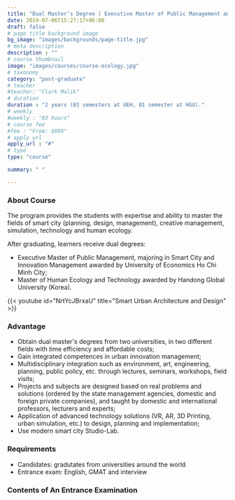 ```yaml
---
title: "Dual Master’s Degree ( Executive Master of Public Management and Master of Human Ecology and Technology)"
date: 2019-07-06T15:27:17+06:00
draft: false
# page title background image
bg_image: "images/backgrounds/page-title.jpg"
# meta description
description : ""
# course thumbnail
image: "images/courses/course-ecology.jpg"
# taxonomy
category: "post-graduate"
# teacher
#teacher: "Clark Malik"
# duration
duration : "2 years (03 semesters at UEH, 01 semester at HGU)."
# weekly
#weekly : "03 hours"
# course fee
#fee : "From: $699"
# apply url
apply_url : "#"
# type
type: "course"

summary: " "

---
```



### About Course

<!--StartFragment-->

The program provides the students with expertise and ability to master the fields of smart city (planning, design, management), creative management, simulation, technology and human ecology.

After graduating, learners receive dual degrees:
-	Executive Master of Public Management, majoring in Smart City and Innovation Management awarded by University of Economics Ho Chi Minh City;
-	Master of Human Ecology and Technology awarded by Handong Global University (Korea).

{{< youtube id="NrtYcJBrxaU" title="Smart Urban Architecture and Design" >}}

<!--EndFragment-->

### Advantage
*	Obtain dual master's degrees from two universities, in two different fields with time efficiency and affordable costs;
*	Gain integrated competences in urban innovation management;
*	Multidisciplinary integration such as environment, art, engineering, planning, public policy, etc. through lectures, seminars, workshops, field visits;
*	Projects and subjects are designed based on real problems and solutions (ordered by the state management agencies, domestic and foreign private companies), and taught by domestic and international professors, lecturers and experts;
*	Application of advanced technology solutions (VR, AR, 3D Printing, urban simulation, etc.) to design, planning and implementation;
*	Use modern smart city Studio-Lab.


### Requirements


*	Candidates: gradutates from universities around the world
*	Entrance exam: English, GMAT and interview


### Contents of An Entrance Examination